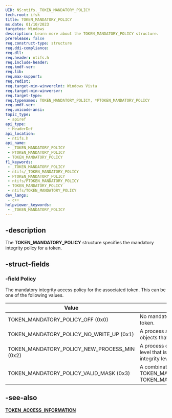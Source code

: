 ```yaml
---
UID: NS:ntifs._TOKEN_MANDATORY_POLICY
tech.root: ifsk
title: TOKEN_MANDATORY_POLICY
ms.date: 01/10/2023
targetos: Windows
description: Learn more about the TOKEN_MANDATORY_POLICY structure.
prerelease: false
req.construct-type: structure
req.ddi-compliance: 
req.dll: 
req.header: ntifs.h
req.include-header: 
req.kmdf-ver: 
req.lib: 
req.max-support: 
req.redist: 
req.target-min-winverclnt: Windows Vista
req.target-min-winversvr: 
req.target-type: 
req.typenames: TOKEN_MANDATORY_POLICY, *PTOKEN_MANDATORY_POLICY
req.umdf-ver: 
req.unicode-ansi: 
topic_type:
 - apiref
api_type:
 - HeaderDef
api_location:
 - ntifs.h
api_name:
 - _TOKEN_MANDATORY_POLICY
 - PTOKEN_MANDATORY_POLICY
 - TOKEN_MANDATORY_POLICY
f1_keywords:
 - _TOKEN_MANDATORY_POLICY
 - ntifs/_TOKEN_MANDATORY_POLICY
 - PTOKEN_MANDATORY_POLICY
 - ntifs/PTOKEN_MANDATORY_POLICY
 - TOKEN_MANDATORY_POLICY
 - ntifs/TOKEN_MANDATORY_POLICY
dev_langs:
 - c++
helpviewer_keywords:
 - _TOKEN_MANDATORY_POLICY
---
```


## -description

The **TOKEN_MANDATORY_POLICY** structure specifies the mandatory integrity policy for a token.

## -struct-fields

### -field Policy

The mandatory integrity access policy for the associated token. This can be one of the following values.

| Value | Meaning |
| ----- | ------- |
| TOKEN_MANDATORY_POLICY_OFF (0x0) |  No mandatory integrity policy is enforced for the token. |
| TOKEN_MANDATORY_POLICY_NO_WRITE_UP (0x1) | A process associated with the token cannot write to objects that have a greater mandatory integrity level. |
| TOKEN_MANDATORY_POLICY_NEW_PROCESS_MIN (0x2) | A process created with the token has an integrity level that is the lesser of the parent-process integrity level and the executable-file integrity level. |
| TOKEN_MANDATORY_POLICY_VALID_MASK (0x3) | A combination of TOKEN_MANDATORY_POLICY_NO_WRITE_UP and TOKEN_MANDATORY_POLICY_NEW_PROCESS_MIN. |

## -see-also

[**TOKEN_ACCESS_INFORMATION**](ns-ntifs-token_access_information.md)
